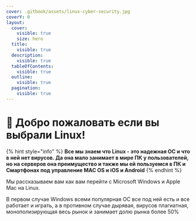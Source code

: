 ```yaml
---
cover: .gitbook/assets/linux-cyber-security.jpg
coverY: 0
layout:
  cover:
    visible: true
    size: hero
  title:
    visible: true
  description:
    visible: true
  tableOfContents:
    visible: true
  outline:
    visible: true
  pagination:
    visible: true
---
```


# 🐧 Добро пожаловать если вы выбрали Linux!

{% hint style="info" %}
**Все мы знаем что Linux - это надежная ОС и что в ней нет вирусов. Да она мало занимает в мире ПК у пользователей, но на серверов она преимущество и также мы ей пользуемся в ПК и Смартфонах под управление MAC OS и iOS и Android**&#x20;
{% endhint %}

Мы рассказываем вам как вам перейти с Microsoft Windows и Apple Maс на Linux.&#x20;

В первом случае Windows всеми популярная ОС  все под ней есть и все работает и  играть, а в противном случае дырявая, вирусов плагиатная, монополизирующая весь рынок и занимает долю рынка более 50%

